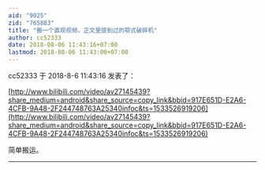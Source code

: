 ```yaml
---
aid: "9025"
zid: "765883"
title: "搬一个直观视频，正文里提到过的颚式破碎机"
author: cc52333
date: 2018-08-06 11:43:16+07:00
lastmod: 2018-08-06 11:43:00+07:00
---
```


cc52333 于 2018-8-6 11:43:16 发表了：

[http://www.bilibili.com/video/av27145439?share_medium=android&share_source=copy_link&bbid=917E651D-E2A6-4CFB-9A48-2F244748763A25340infoc&ts=1533526919206](http://www.bilibili.com/video/av27145439?share_medium=android&share_source=copy_link&bbid=917E651D-E2A6-4CFB-9A48-2F244748763A25340infoc&ts=1533526919206)

简单搬运。

---
